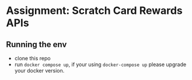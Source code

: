 # Assignment: Scratch Card Rewards APIs

## Running the env
- clone this repo
- run `docker compose up`, if your using `docker-compose up` please upgrade your docker version.